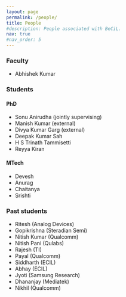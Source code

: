 ```yaml
---
layout: page
permalink: /people/
title: People
#description: People associated with BeCiL.
nav: true
#nav_order: 5
---
```


### Faculty
- Abhishek Kumar

### Students
#### PhD
- Sonu Anirudha (jointly supervising)
- Manish Kumar (external)
- Divya Kumar Garg (external)
- Deepak Kumar Sah
- H S Trinath Tammisetti
- Reyya Kiran

#### MTech
- Devesh
- Anurag
- Chaitanya
- Srishti

### Past students
- Ritesh (Analog Devices)
- Gopikrishna (Steradian Semi)
- Nitish Kumar (Qualcomm)
- Nitish Pani (Qulabs)
- Rajesh (TI)
- Payal (Qualcomm)
- Siddharth (ECIL)
- Abhay (ECIL)
- Jyoti (Samsung Research)
- Dhananjay (Mediatek)
- Nikhil (Qualcomm)
